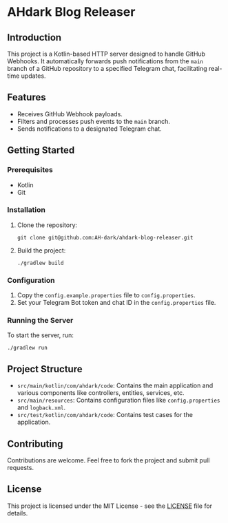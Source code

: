 # AHdark Blog Releaser

## Introduction

This project is a Kotlin-based HTTP server designed to handle GitHub Webhooks. It automatically forwards push
notifications from the `main` branch of a GitHub repository to a specified Telegram chat, facilitating real-time
updates.

## Features

- Receives GitHub Webhook payloads.
- Filters and processes push events to the `main` branch.
- Sends notifications to a designated Telegram chat.

## Getting Started

### Prerequisites

- Kotlin
- Git

### Installation

1. Clone the repository:
    ```shell
    git clone git@github.com:AH-dark/ahdark-blog-releaser.git
    ```
2. Build the project:
    ```shell
    ./gradlew build
    ```

### Configuration

1. Copy the `config.example.properties` file to `config.properties`.
2. Set your Telegram Bot token and chat ID in the `config.properties` file.

### Running the Server

To start the server, run:

```shell
./gradlew run
```

## Project Structure

- `src/main/kotlin/com/ahdark/code`: Contains the main application and various components like controllers, entities,
  services, etc.
- `src/main/resources`: Contains configuration files like `config.properties` and `logback.xml`.
- `src/test/kotlin/com/ahdark/code`: Contains test cases for the application.

## Contributing

Contributions are welcome. Feel free to fork the project and submit pull requests.

## License

This project is licensed under the MIT License - see the [LICENSE](LICENSE) file for details.

